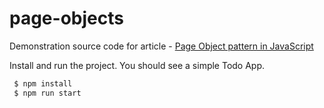 # page-objects

Demonstration source code for article - [Page Object pattern in JavaScript](https://www.linkedin.com/pulse/page-object-pattern-javascript-vladim%C3%ADr-gorej/)

Install and run the project. You should see a simple Todo App.

```sh
 $ npm install
 $ npm run start
```
